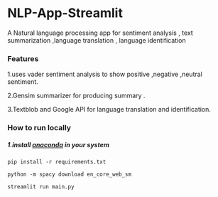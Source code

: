 
# NLP-App-Streamlit
A Natural language processing app for sentiment analysis , text summarization ,language  translation , language identification 
### Features
  1.uses vader sentiment analysis to show positive ,negative ,neutral sentiment.
  
  2.Gensim summarizer for producing summary .
  
  3.Textblob and Google API for language translation and identification.
### How to run locally
##### 1.install [anaconda](https://www.anaconda.com/products/individual) in your system 
   
  `pip install -r requirements.txt`
  
  `python -m spacy download en_core_web_sm`
  
  `streamlit run main.py`
